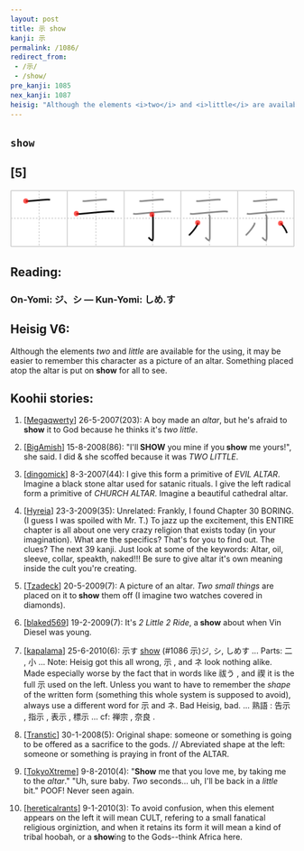 ```yaml
---
layout: post
title: 示 show
kanji: 示
permalink: /1086/
redirect_from:
 - /示/
 - /show/
pre_kanji: 1085
nex_kanji: 1087
heisig: "Although the elements <i>two</i> and <i>little</i> are available for the using, it may be easier to remember this character as a picture of an altar. Something placed atop the altar is put on <b>show</b> for all to see."
---
```


## `show`

## [5]

<div class="stroke"><img src="../images/E7A4BA.png" /></div>

## Reading:

### On-Yomi: ジ、シ &mdash; Kun-Yomi: しめ.す

## Heisig V6:

Although the elements <i>two</i> and <i>little</i> are available for the using, it may be easier to remember this character as a picture of an altar. Something placed atop the altar is put on <b>show</b> for all to see.

## Koohii stories:

1) [<a href="http://kanji.koohii.com/profile/Megaqwerty">Megaqwerty</a>] 26-5-2007(203): A boy made an <em>altar</em>, but he&#039;s afraid to<strong> show</strong> it to God because he thinks it&#039;s <em>two little</em>.

2) [<a href="http://kanji.koohii.com/profile/BigAmish">BigAmish</a>] 15-8-2008(86): &quot;I&#039;ll<strong> SHOW</strong> you mine if you<strong> show</strong> me yours!&quot;, she said. I did &amp; she scoffed because it was <em>TWO LITTLE</em>.

3) [<a href="http://kanji.koohii.com/profile/dingomick">dingomick</a>] 8-3-2007(44): I give this form a primitive of <em>EVIL ALTAR</em>. Imagine a black stone altar used for satanic rituals. I give the left radical form a primitive of <em>CHURCH ALTAR</em>. Imagine a beautiful cathedral altar.

4) [<a href="http://kanji.koohii.com/profile/Hyreia">Hyreia</a>] 23-3-2009(35): Unrelated: Frankly, I found Chapter 30 BORING. (I guess I was spoiled with Mr. T.) To jazz up the excitement, this ENTIRE chapter is all about one very crazy religion that exists today (in your imagination). What are the specifics? That&#039;s for you to find out. The clues? The next 39 kanji. Just look at some of the keywords: Altar, oil, sleeve, collar, speakth, naked!!! Be sure to give altar it&#039;s own meaning inside the cult you&#039;re creating.

5) [<a href="http://kanji.koohii.com/profile/Tzadeck">Tzadeck</a>] 20-5-2009(7): A picture of an altar. <em>Two small things</em> are placed on it to<strong> show</strong> them off (I imagine two watches covered in diamonds).

6) [<a href="http://kanji.koohii.com/profile/blaked569">blaked569</a>] 19-2-2009(7): It&#039;s <em>2 Little 2 Ride</em>, a<strong> show</strong> about when Vin Diesel was young.

7) [<a href="http://kanji.koohii.com/profile/kapalama">kapalama</a>] 25-6-2010(6): 示す <a href="../1086">show</a> (#1086 示)ジ, シ, しめす ... Parts: 二 , 小 ... Note: Heisig got this all wrong, 示 , and ネ look nothing alike. Made especially worse by the fact that in words like 祓う , and 禊 it is the full 示 used on the left. Unless you want to have to remember the <em>shape</em> of the written form (something this whole system is supposed to avoid), always use a different word for 示 and ネ. Bad Heisig, bad. ... 熟語 : 告示 , 指示 , 表示 , 標示 ... cf: 禅宗 , 奈良 .

8) [<a href="http://kanji.koohii.com/profile/Transtic">Transtic</a>] 30-1-2008(5): Original shape: someone or something is going to be offered as a sacrifice to the gods. // Abreviated shape at the left: someone or something is praying in front of the ALTAR.

9) [<a href="http://kanji.koohii.com/profile/TokyoXtreme">TokyoXtreme</a>] 9-8-2010(4): &quot;<strong>Show</strong> me that you love me, by taking me to the <em>altar</em>.&quot; &quot;Uh, sure baby. <em>Two</em> seconds... uh, I&#039;ll be back in a <em>little</em> bit.&quot; POOF! Never seen again.

10) [<a href="http://kanji.koohii.com/profile/hereticalrants">hereticalrants</a>] 9-1-2010(3): To avoid confusion, when this element appears on the left it will mean CULT, refering to a small fanatical religious orginiztion, and when it retains its form it will mean a kind of tribal hoobah, or a<strong> show</strong>ing to the Gods--think Africa here.
